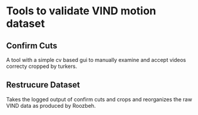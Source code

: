 # Tools to validate VIND motion dataset

## Confirm Cuts
A tool with a simple cv based gui to manually examine and accept videos correcty cropped by turkers.

## Restrucure Dataset
Takes the logged output of confirm cuts and crops and reorganizes the raw VIND data as produced by Roozbeh.



